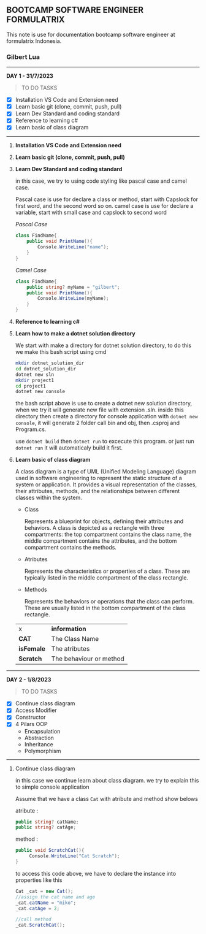 ## BOOTCAMP SOFTWARE ENGINEER FORMULATRIX
This note is use for documentation bootcamp software engineer at formulatrix Indonesia.

### Gilbert Lua

---


**DAY 1 - 31/7/2023**
> TO DO TASKS
- [x] Installation VS Code and Extension need
- [x] Learn basic git (clone, commit, push, pull)
- [x] Learn Dev Standard and coding standard 
- [x] Reference to learning c#  
- [x] Learn basic of class diagram 

---
1. **Installation VS Code and Extension need** 
2. **Learn basic git (clone, commit, push, pull)**
3. **Learn Dev Standard and coding standard**

    in this case, we try to using code styling like pascal case and camel case. 

    Pascal case is use for declare a class or method, start with Capslock for first word, and the second word so on. camel case is use for declare a variable, start with small case and capslock to second word


    *Pascal Case*
    ```csharp
    class FindName{
        public void PrintName(){
            Console.WriteLine("name");      
        }
    }
    ```

    *Camel Case*
    ```csharp
    class FindName{
        public string? myName = "gilbert";
        public void PrintName(){
            Console.WriteLine(myName);
        }
    }
    ```

4. **Reference to learning c#**
5. **Learn how to make a dotnet solution directory**
   
   We start with make a directory for dotnet solution directory, to do this we make this bash script using cmd

   ```sh
   mkdir dotnet_solution_dir
   cd dotnet_solution_dir
   dotnet new sln
   mkdir project1
   cd project1
   dotnet new console
   ```
   the bash script above is use to create a dotnet new solution directory, when we try it will generate new file with extension .sln.
   inside this directory then create a directory for console application with `dotnet new console`, it will generate 2 folder call bin and obj, then .csproj and Program.cs.
   
   use `dotnet build` then `dotnet run` to excecute this program. or just run `dotnet run` it will automaticaly build it first.

6. **Learn basic of class diagram**
   
   A class diagram is a type of UML (Unified Modeling Language) diagram used in software engineering to represent the static structure of a system or application. It provides a visual representation of the classes, their attributes, methods, and the relationships between different classes within the system.
   
   - Class
    
        Represents a blueprint for objects, defining their attributes and behaviors. A class is depicted as a rectangle with three compartments: the top compartment contains the class name, the middle compartment contains the attributes, and the bottom compartment contains the methods.

   - Atributes
        
        Represents the characteristics or properties of a class. These are typically listed in the middle compartment of the class rectangle.

   - Methods 

        Represents the behaviors or operations that the class can perform. These are usually listed in the bottom compartment of the class rectangle.


    |||
    |---|---|
    |x|**information**|
    |**CAT**|The Class Name|
    |**isFemale**|The atributes|
    |**Scratch**|The behaviour or method|



---
**DAY 2 - 1/8/2023**
> TO DO TASKS
- [x] Continue class diagram
- [x] Access Modifier
- [x] Constructor 
- [x] 4 Pilars OOP
  - Encapsulation
  - Abstraction
  - Inheritance
  - Polymorphism   
---

1. Continue class diagram
   
   in this case we continue learn about class diagram. we try to explain this to simple console application

   Assume that we have a class `Cat` with atribute and method show belows

   atribute :
   ```csharp
   public string? catName;
   public string? catAge;
   ```
   method :
   ```csharp
   public void ScratchCat(){
        Console.WriteLine("Cat Scratch");
   }
   ```

   to access this code above, we have to declare the instance into properties like this
   ```csharp
   Cat _cat = new Cat();
   //assign the cat name and age
   _cat.catName = "miko";
   _cat.catAge = 2;

   //call method
   _cat.ScratchCat();
   ```










 

